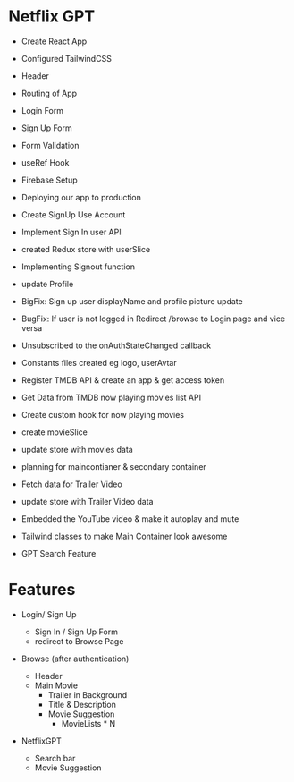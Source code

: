 # Netflix GPT
- Create React App
- Configured TailwindCSS
- Header
- Routing of App
- Login Form
- Sign Up Form
- Form Validation
- useRef Hook
- Firebase Setup
- Deploying our app to production
- Create SignUp Use Account
- Implement Sign In user API
- created Redux store with userSlice
- Implementing Signout function
- update Profile
- BigFix: Sign up user displayName and profile picture update
- BugFix: If user is not logged in Redirect /browse to Login page and vice versa
- Unsubscribed to the onAuthStateChanged callback
- Constants files created eg logo, userAvtar
- Register TMDB API & create an app & get access token
- Get Data from TMDB now playing movies list API

- Create custom hook for now playing movies
- create movieSlice
- update store with movies data
- planning for maincontianer & secondary container
- Fetch data for Trailer Video
- update store with Trailer Video data
- Embedded the YouTube video & make it autoplay and mute
- Tailwind classes to make Main Container look awesome

- GPT Search Feature

# Features
- Login/ Sign Up
    - Sign In / Sign Up Form
    - redirect to Browse Page

- Browse (after authentication)
    - Header
    - Main Movie
        - Trailer in Background
        - Title & Description
        - Movie Suggestion
            - MovieLists * N

- NetflixGPT
    - Search bar
    - Movie Suggestion